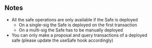 ## Notes

- All the safe operations are only available if the Safe is deployed
  - On a single-sig the Safe is deployed on the first transaction
  - On a multi-sig the Safe has to be manually deployed
- You can only make a proposal and query transactions of a deployed safe (please update the useSafe hook accordingly)
